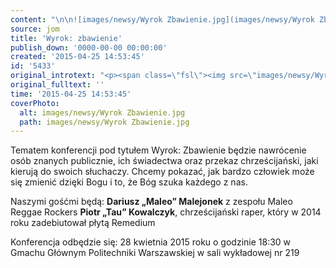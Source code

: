 ```yaml
---
content: "\n\n![images/newsy/Wyrok Zbawienie.jpg](images/newsy/Wyrok Zbawienie.jpg)\n\r\n\nTematem konferencji pod tytułem Wyrok: Zbawienie będzie nawrócenie osób znanych publicznie, ich świadectwa oraz przekaz chrześcijański, jaki kierują do swoich słuchaczy. Chcemy pokazać, jak bardzo człowiek może się zmienić dzięki Bogu i to, że Bóg szuka każdego z nas.\n \n Naszymi gośćmi będą: \n **Dariusz „Maleo” Malejonek** z zespołu Maleo Reggae Rockers \n **Piotr „Tau” Kowalczyk**, chrześcijański raper, który w 2014 roku zadebiutował płytą Remedium\n \n Konferencja odbędzie się:\n 28 kwietnia 2015 roku o godzinie 18:30\n w Gmachu Głównym Politechniki Warszawskiej \n w sali wykładowej nr 219\n"
source: jom
title: 'Wyrok: zbawienie'
publish_down: '0000-00-00 00:00:00'
created: '2015-04-25 14:53:45'
id: '5433'
original_introtext: "<p><span class=\"fsl\"><img src=\"images/newsy/Wyrok Zbawienie.jpg\" border=\"0\" alt=\"\" /></span></p>\r\n<p><span class=\"fsl\">Tematem konferencji pod tytułem Wyrok: Zbawienie będzie nawrócenie osób znanych publicznie, ich świadectwa oraz przekaz chrześcijański, jaki kierują do swoich słuchaczy. Chcemy pokazać, jak bardzo człowiek może się zmienić dzięki Bogu i to, że Bóg szuka każdego z nas.<br /> <br /> Naszymi gośćmi będą: <br /> <strong>Dariusz „Maleo” Malejonek</strong> z zespołu Maleo Reggae Rockers <br /> <strong>Piotr „Tau” Kowalczyk</strong>, chrześcijański raper, który w 2014 roku zadebiutował płytą Remedium<br /> <br /> Konferencja odbędzie się:<br /> 28 kwietnia 2015 roku o godzinie 18:30<br /> w Gmachu Głównym Politechniki Warszawskiej <br /> w sali wykładowej nr 219</span></p>"
original_fulltext: ''
time: '2015-04-25 14:53:45'
coverPhoto:
  alt: images/newsy/Wyrok Zbawienie.jpg
  path: images/newsy/Wyrok Zbawienie.jpg
---
```

Tematem konferencji pod tytułem Wyrok: Zbawienie będzie nawrócenie osób znanych publicznie, ich świadectwa oraz przekaz chrześcijański, jaki kierują do swoich słuchaczy. Chcemy pokazać, jak bardzo człowiek może się zmienić dzięki Bogu i to, że Bóg szuka każdego z nas.
 
 Naszymi gośćmi będą: 
 **Dariusz „Maleo” Malejonek** z zespołu Maleo Reggae Rockers 
 **Piotr „Tau” Kowalczyk**, chrześcijański raper, który w 2014 roku zadebiutował płytą Remedium
 
 Konferencja odbędzie się:
 28 kwietnia 2015 roku o godzinie 18:30
 w Gmachu Głównym Politechniki Warszawskiej 
 w sali wykładowej nr 219


<!--{{json:{"created_date":"2015-04-25 14:53:45","publish_down":"0000-00-00 00:00:00","id":"5433"}}}-->